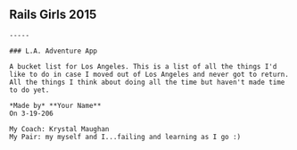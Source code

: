 ## Rails Girls 2015 

    -----

    ### L.A. Adventure App

    A bucket list for Los Angeles. This is a list of all the things I'd like to do in case I moved out of Los Angeles and never got to return. All the things I think about doing all the time but haven't made time to do yet.

    *Made by* **Your Name**  
    On 3-19-206  

    My Coach: Krystal Maughan  
    My Pair: my myself and I...failing and learning as I go :)
